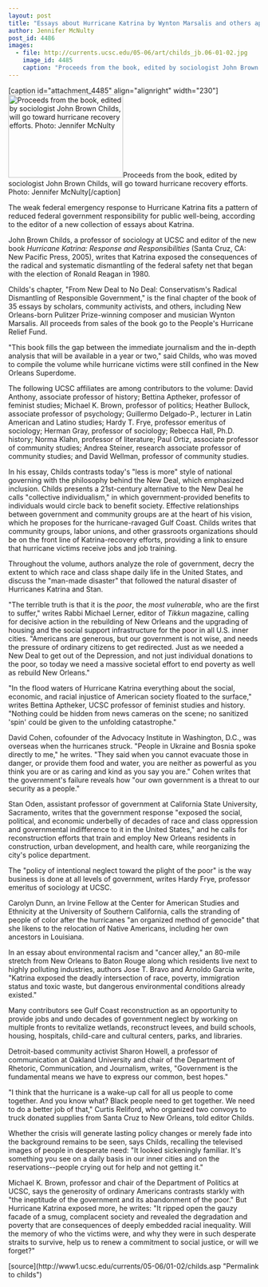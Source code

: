 ```yaml
---
layout: post
title: "Essays about Hurricane Katrina by Wynton Marsalis and others appear in new book"
author: Jennifer McNulty
post_id: 4486
images:
  - file: http://currents.ucsc.edu/05-06/art/childs_jb.06-01-02.jpg
    image_id: 4485
    caption: "Proceeds from the book, edited by sociologist John Brown Childs, will go toward hurricane recovery efforts. Photo: Jennifer McNulty"
---
```


[caption id="attachment_4485" align="alignright" width="230"]<a href="http://localhost/mysite/wp-content/uploads/2006/01/childs_jb.06-01-02.jpg"><img class="size-full wp-image-4485" src="http://localhost/mysite/wp-content/uploads/2006/01/childs_jb.06-01-02.jpg" alt="Proceeds from the book, edited by sociologist John Brown Childs, will go toward hurricane recovery efforts. Photo: Jennifer McNulty" width="230" height="166" /></a>Proceeds from the book, edited by sociologist John Brown Childs, will go toward hurricane recovery efforts. Photo: Jennifer McNulty[/caption]
<a name="content" id="content"></a>
<p>
  The weak federal emergency response to Hurricane Katrina fits a pattern of reduced federal government responsibility for public well-being, according to the editor of a new collection of essays about Katrina.
</p>
<p>
  John Brown Childs, a professor of sociology at UCSC and editor of the new book <i>Hurricane Katrina: Response and Responsibilities</i> (Santa Cruz, CA: New Pacific Press, 2005), writes that Katrina exposed the consequences of the radical and systematic dismantling of the federal safety net that began with the election of Ronald Reagan in 1980.
</p>
<p>
  Childs's chapter, "From New Deal to No Deal: Conservatism's Radical Dismantling of Responsible Government," is the final chapter of the book of 35 essays by scholars, community activists, and others, including New Orleans-born Pulitzer Prize-winning composer and musician Wynton Marsalis. All proceeds from sales of the book go to the People's Hurricane Relief Fund.
</p>
<p>
  "This book fills the gap between the immediate journalism and the in-depth analysis that will be available in a year or two," said Childs, who was moved to compile the volume while hurricane victims were still confined in the New Orleans Superdome.
</p>
<p>
  The following UCSC affiliates are among contributors to the volume: David Anthony, associate professor of history; Bettina Aptheker, professor of feminist studies; Michael K. Brown, professor of politics; Heather Bullock, associate professor of psychology; Guillermo Delgado-P., lecturer in Latin American and Latino studies; Hardy T. Frye, professor emeritus of sociology; Herman Gray, professor of sociology; Rebecca Hall, Ph.D. history; Norma Klahn, professor of literature; Paul Ortiz, associate professor of community studies; Andrea Steiner, research associate professor of community studies; and David Wellman, professor of community studies.
</p>
<p>
  In his essay, Childs contrasts today's "less is more" style of national governing with the philosophy behind the New Deal, which emphasized inclusion. Childs presents a 21st-century alternative to the New Deal he calls "collective individualism," in which government-provided benefits to individuals would circle back to benefit society. Effective relationships between government and community groups are at the heart of his vision, which he proposes for the hurricane-ravaged Gulf Coast. Childs writes that community groups, labor unions, and other grassroots organizations should be on the front line of Katrina-recovery efforts, providing a link to ensure that hurricane victims receive jobs and job training.
</p>
<p>
  Throughout the volume, authors analyze the role of government, decry the extent to which race and class shape daily life in the United States, and discuss the "man-made disaster" that followed the natural disaster of Hurricanes Katrina and Stan.
</p>
<p>
  "The terrible truth is that it is the <i>poor</i>, the <i>most vulnerable</i>, who are the first to suffer," writes Rabbi Michael Lerner, editor of <i>Tikkun</i> magazine, calling for decisive action in the rebuilding of New Orleans and the upgrading of housing and the social support infrastructure for the poor in all U.S. inner cities. "Americans are generous, but our government is not wise, and needs the pressure of ordinary citizens to get redirected. Just as we needed a New Deal to get out of the Depression, and not just individual donations to the poor, so today we need a massive societal effort to end poverty as well as rebuild New Orleans."
</p>
<p>
  "In the flood waters of Hurricane Katrina everything about the social, economic, and racial injustice of American society floated to the surface," writes Bettina Aptheker, UCSC professor of feminist studies and history. "Nothing could be hidden from news cameras on the scene; no sanitized 'spin' could be given to the unfolding catastrophe."
</p>
<p>
  David Cohen, cofounder of the Advocacy Institute in Washington, D.C., was overseas when the hurricanes struck. "People in Ukraine and Bosnia spoke directly to me," he writes. "They said when you cannot evacuate those in danger, or provide them food and water, you are neither as powerful as you think you are or as caring and kind as you say you are." Cohen writes that the government's failure reveals how "our own government is a threat to our security as a people."
</p>
<p>
  Stan Oden, assistant professor of government at California State University, Sacramento, writes that the government response "exposed the social, political, and economic underbelly of decades of race and class oppression and governmental indifference to it in the United States," and he calls for reconstruction efforts that train and employ New Orleans residents in construction, urban development, and health care, while reorganizing the city's police department.
</p>
<p>
  The "policy of intentional neglect toward the plight of the poor" is the way business is done at all levels of government, writes Hardy Frye, professor emeritus of sociology at UCSC.
</p>
<p>
  Carolyn Dunn, an Irvine Fellow at the Center for American Studies and Ethnicity at the University of Southern California, calls the stranding of people of color after the hurricanes "an organized method of genocide" that she likens to the relocation of Native Americans, including her own ancestors in Louisiana.
</p>
<p>
  In an essay about environmental racism and "cancer alley," an 80-mile stretch from New Orleans to Baton Rouge along which residents live next to highly polluting industries, authors Jose T. Bravo and Arnoldo Garcia write, "Katrina exposed the deadly intersection of race, poverty, immigration status and toxic waste, but dangerous environmental conditions already existed."
</p>
<p>
  Many contributors see Gulf Coast reconstruction as an opportunity to provide jobs and undo decades of government neglect by working on multiple fronts to revitalize wetlands, reconstruct levees, and build schools, housing, hospitals, child-care and cultural centers, parks, and libraries.
</p>
<p>
  Detroit-based community activist Sharon Howell, a professor of communication at Oakland University and chair of the Department of Rhetoric, Communication, and Journalism, writes, "Government is the fundamental means we have to express our common, best hopes."
</p>
<p>
  "I think that the hurricane is a wake-up call for all us people to come together. And you know what? Black people need to get together. We need to do a better job of that," Curtis Reliford, who organized two convoys to truck donated supplies from Santa Cruz to New Orleans, told editor Childs.
</p>
<p>
  Whether the crisis will generate lasting policy changes or merely fade into the background remains to be seen, says Childs, recalling the televised images of people in desperate need: "It looked sickeningly familiar. It's something you see on a daily basis in our inner cities and on the reservations--people crying out for help and not getting it."
</p>
<p>
  Michael K. Brown, professor and chair of the Department of Politics at UCSC, says the generosity of ordinary Americans contrasts starkly with "the ineptitude of the government and its abandonment of the poor." But Hurricane Katrina exposed more, he writes: "It ripped open the gauzy facade of a smug, complacent society and revealed the degradation and poverty that are consequences of deeply embedded racial inequality. Will the memory of who the victims were, and why they were in such desperate straits to survive, help us to renew a commitment to social justice, or will we forget?"
</p>
<form>
  <input name="t1" size="-1" type="hidden">
</form>




</p>
[source](http://www1.ucsc.edu/currents/05-06/01-02/childs.asp "Permalink to childs")
